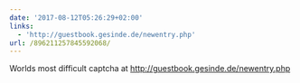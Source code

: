 ```yaml
---
date: '2017-08-12T05:26:29+02:00'
links:
  - 'http://guestbook.gesinde.de/newentry.php'
url: /896211257845592068/
---
```

Worlds most difficult captcha at http://guestbook.gesinde.de/newentry.php
